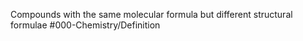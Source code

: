 Compounds with the same molecular formula but different structural formulae
#000-Chemistry/Definition